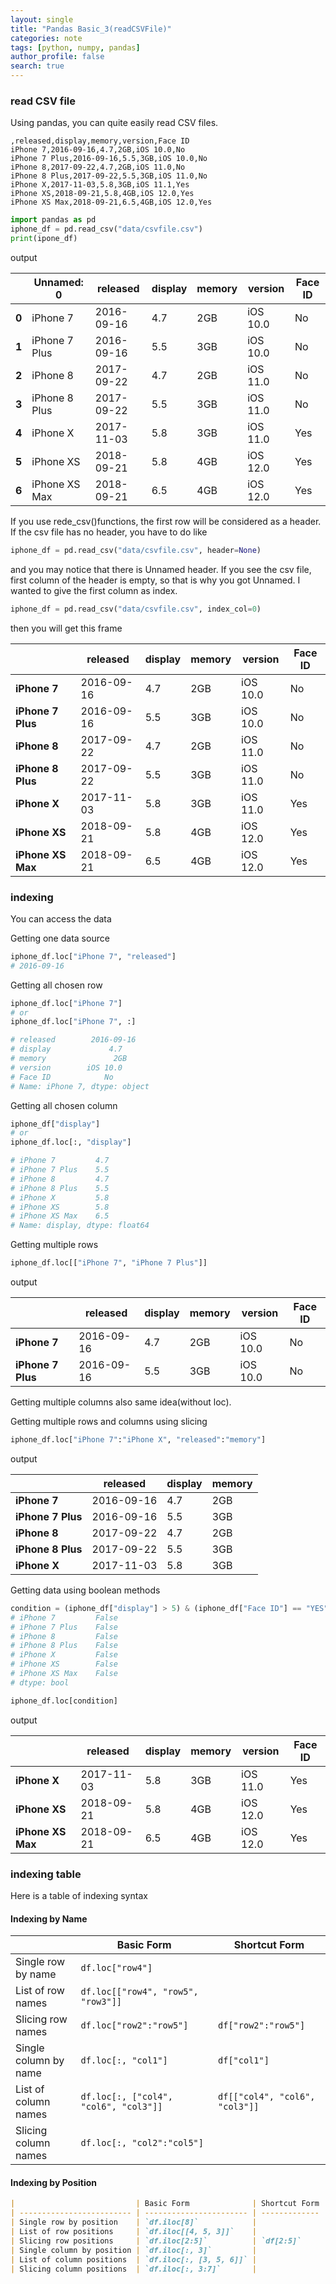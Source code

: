 ```yaml
---
layout: single
title: "Pandas Basic_3(readCSVFile)"
categories: note
tags: [python, numpy, pandas]
author_profile: false
search: true
---
```


### read CSV file

Using pandas, you can quite easily read CSV files.

```csv
,released,display,memory,version,Face ID
iPhone 7,2016-09-16,4.7,2GB,iOS 10.0,No
iPhone 7 Plus,2016-09-16,5.5,3GB,iOS 10.0,No
iPhone 8,2017-09-22,4.7,2GB,iOS 11.0,No
iPhone 8 Plus,2017-09-22,5.5,3GB,iOS 11.0,No
iPhone X,2017-11-03,5.8,3GB,iOS 11.1,Yes
iPhone XS,2018-09-21,5.8,4GB,iOS 12.0,Yes
iPhone XS Max,2018-09-21,6.5,4GB,iOS 12.0,Yes
```

```python
import pandas as pd
iphone_df = pd.read_csv("data/csvfile.csv")
print(ipone_df)
```

output

|       | **Unnamed: 0** | **released** | **display** | **memory** | **version** | **Face ID** |
| ----- | -------------- | ------------ | ----------- | ---------- | ----------- | ----------- |
| **0** | iPhone 7       | 2016-09-16   | 4.7         | 2GB        | iOS 10.0    | No          |
| **1** | iPhone 7 Plus  | 2016-09-16   | 5.5         | 3GB        | iOS 10.0    | No          |
| **2** | iPhone 8       | 2017-09-22   | 4.7         | 2GB        | iOS 11.0    | No          |
| **3** | iPhone 8 Plus  | 2017-09-22   | 5.5         | 3GB        | iOS 11.0    | No          |
| **4** | iPhone X       | 2017-11-03   | 5.8         | 3GB        | iOS 11.0    | Yes         |
| **5** | iPhone XS      | 2018-09-21   | 5.8         | 4GB        | iOS 12.0    | Yes         |
| **6** | iPhone XS Max  | 2018-09-21   | 6.5         | 4GB        | iOS 12.0    | Yes         |

If you use rede_csv()functions, the first row will be considered as a header.
If the csv file has no header, you have to do like

```python
iphone_df = pd.read_csv("data/csvfile.csv", header=None)
```

and you may notice that there is Unnamed header. If you see the csv file, first column of the header is empty, so that is why you got Unnamed. I wanted to give the first column as index.

```python
iphone_df = pd.read_csv("data/csvfile.csv", index_col=0)
```

then you will get this frame

|                   | **released** | **display** | **memory** | **version** | **Face ID** |
| ----------------- | ------------ | ----------- | ---------- | ----------- | ----------- |
| **iPhone 7**      | 2016-09-16   | 4.7         | 2GB        | iOS 10.0    | No          |
| **iPhone 7 Plus** | 2016-09-16   | 5.5         | 3GB        | iOS 10.0    | No          |
| **iPhone 8**      | 2017-09-22   | 4.7         | 2GB        | iOS 11.0    | No          |
| **iPhone 8 Plus** | 2017-09-22   | 5.5         | 3GB        | iOS 11.0    | No          |
| **iPhone X**      | 2017-11-03   | 5.8         | 3GB        | iOS 11.0    | Yes         |
| **iPhone XS**     | 2018-09-21   | 5.8         | 4GB        | iOS 12.0    | Yes         |
| **iPhone XS Max** | 2018-09-21   | 6.5         | 4GB        | iOS 12.0    | Yes         |

### indexing

You can access the data

Getting one data source

```python
iphone_df.loc["iPhone 7", "released"]
# 2016-09-16
```

Getting all chosen row

```python
iphone_df.loc["iPhone 7"]
# or
iphone_df.loc["iPhone 7", :]

# released        2016-09-16
# display             4.7
# memory               2GB
# version        iOS 10.0
# Face ID            No
# Name: iPhone 7, dtype: object
```

Getting all chosen column

```python
iphone_df["display"]
# or
iphone_df.loc[:, "display"]

# iPhone 7         4.7
# iPhone 7 Plus    5.5
# iPhone 8         4.7
# iPhone 8 Plus    5.5
# iPhone X         5.8
# iPhone XS        5.8
# iPhone XS Max    6.5
# Name: display, dtype: float64
```

Getting multiple rows

```python
iphone_df.loc[["iPhone 7", "iPhone 7 Plus"]]
```

output

|                   | **released** | **display** | **memory** | **version** | **Face ID** |
| ----------------- | ------------ | ----------- | ---------- | ----------- | ----------- |
| **iPhone 7**      | 2016-09-16   | 4.7         | 2GB        | iOS 10.0    | No          |
| **iPhone 7 Plus** | 2016-09-16   | 5.5         | 3GB        | iOS 10.0    | No          |

Getting multiple columns also same idea(without loc).

Getting multiple rows and columns using slicing

```python
iphone_df.loc["iPhone 7":"iPhone X", "released":"memory"]
```

output

|                   | **released** | **display** | **memory** |
| ----------------- | ------------ | ----------- | ---------- |
| **iPhone 7**      | 2016-09-16   | 4.7         | 2GB        |
| **iPhone 7 Plus** | 2016-09-16   | 5.5         | 3GB        |
| **iPhone 8**      | 2017-09-22   | 4.7         | 2GB        |
| **iPhone 8 Plus** | 2017-09-22   | 5.5         | 3GB        |
| **iPhone X**      | 2017-11-03   | 5.8         | 3GB        |

Getting data using boolean methods

```python
condition = (iphone_df["display"] > 5) & (iphone_df["Face ID"] == "YES")
# iPhone 7         False
# iPhone 7 Plus    False
# iPhone 8         False
# iPhone 8 Plus    False
# iPhone X         False
# iPhone XS        False
# iPhone XS Max    False
# dtype: bool

iphone_df.loc[condition]
```

output

|                   | **released** | **display** | **memory** | **version** | **Face ID** |
| ----------------- | ------------ | ----------- | ---------- | ----------- | ----------- |
| **iPhone X**      | 2017-11-03   | 5.8         | 3GB        | iOS 11.0    | Yes         |
| **iPhone XS**     | 2018-09-21   | 5.8         | 4GB        | iOS 12.0    | Yes         |
| **iPhone XS Max** | 2018-09-21   | 6.5         | 4GB        | iOS 12.0    | Yes         |

### indexing table

Here is a table of indexing syntax

#### Indexing by Name

|                       | Basic Form                            | Shortcut Form                  |
| --------------------- | ------------------------------------- | ------------------------------ |
| Single row by name    | `df.loc["row4"]`                      |
| List of row names     | `df.loc[["row4", "row5", "row3"]]`    |
| Slicing row names     | `df.loc["row2":"row5"]`               | `df["row2":"row5"]`            |
| Single column by name | `df.loc[:, "col1"]`                   | `df["col1"]`                   |
| List of column names  | `df.loc[:, ["col4", "col6", "col3"]]` | `df[["col4", "col6", "col3"]]` |
| Slicing column names  | `df.loc[:, "col2":"col5"]`            |                                |

#### Indexing by Position

```markdown
|                           | Basic Form              | Shortcut Form |
| ------------------------- | ----------------------- | ------------- |
| Single row by position    | `df.iloc[8]`            |               |
| List of row positions     | `df.iloc[[4, 5, 3]]`    |               |
| Slicing row positions     | `df.iloc[2:5]`          | `df[2:5]`     |
| Single column by position | `df.iloc[:, 3]`         |               |
| List of column positions  | `df.iloc[:, [3, 5, 6]]` |               |
| Slicing column positions  | `df.iloc[:, 3:7]`       |               |
```
